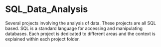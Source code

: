 # SQL_Data_Analysis

Several projects involving the analysis of data. These projects are all SQL based. SQL is a standard language for accessing and manipulating databases. Each project is dedicated to different areas and the context is explained within each project folder.
